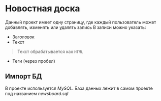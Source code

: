 # Новостная доска
Данный проект имеет одну страницу, где каждый пользователь может добавлять, изменять или удалять запись
В записи можно указать:
* Заголовок
* Текст
> Текст обрабатывается как `HTML`
* Теги (через пробел)

## Импорт БД
В проекте используется *MySQL*. База данных лежит в самом проекте под названием *newsboard.sql*

